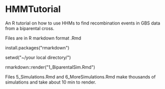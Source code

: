 # HMMTutorial
An R tutorial on how to use HHMs to find recombination events in GBS data
from a biparental cross.

Files are in R markdown format .Rmd

install.packages("rmarkdown")

setwd("~/your local directory/")

rmarkdown::render("1_BiparentalSim.Rmd")

Files 5_Simulations.Rmd and 6_MoreSimulations.Rmd make thousands of simulations and take about 10 min to render.

